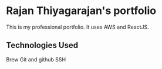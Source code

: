 # Rajan Thiyagarajan's portfolio

This is my professional portfolio.  It uses AWS and ReactJS.

## Technologies Used

Brew
Git and github
SSH

